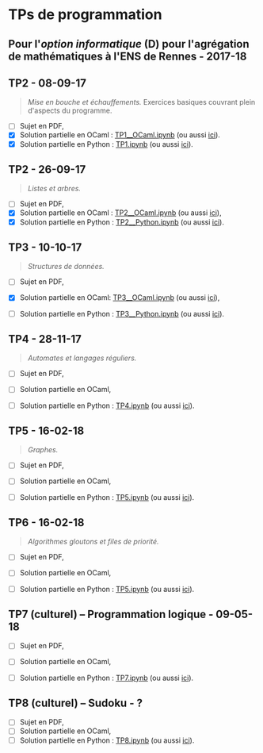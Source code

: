 # TPs de programmation
## Pour l'*option informatique* (D) pour l'agrégation de mathématiques à l'ENS de Rennes - 2017-18

## TP2 - 08-09-17
> *Mise en bouche et échauffements.*
> Exercices basiques couvrant plein d'aspects du programme.

- [ ] Sujet en PDF,
- [x] Solution partielle en OCaml : [TP1__OCaml.ipynb](TP1__OCaml.ipynb) (ou aussi [ici](https://nbviewer.jupyter.org/github/Naereen/notebooks/tree/master/agreg/TP_Programmation_2017-18/TP1__OCaml.ipynb)).
- [x] Solution partielle en Python : [TP1.ipynb](TP1.ipynb) (ou aussi [ici](https://nbviewer.jupyter.org/github/Naereen/notebooks/tree/master/agreg/TP_Programmation_2017-18/TP1.ipynb)).

## TP2 - 26-09-17
> *Listes et arbres.*

- [ ] Sujet en PDF,
- [x] Solution partielle en OCaml : [TP2__OCaml.ipynb](TP2__OCaml.ipynb) (ou aussi [ici](https://nbviewer.jupyter.org/github/Naereen/notebooks/tree/master/agreg/TP_Programmation_2017-18/TP2__OCaml.ipynb)),
- [x] Solution partielle en Python : [TP2__Python.ipynb](TP2__Python.ipynb) (ou aussi [ici](https://nbviewer.jupyter.org/github/Naereen/notebooks/tree/master/agreg/TP_Programmation_2017-18/TP2__Python.ipynb)).

## TP3 - 10-10-17
> *Structures de données.*

- [ ] Sujet en PDF,
- [x] Solution partielle en OCaml: [TP3__OCaml.ipynb](TP3__OCaml.ipynb) (ou aussi [ici](https://nbviewer.jupyter.org/github/Naereen/notebooks/tree/master/agreg/TP_Programmation_2017-18/TP3__OCaml.ipynb)),
- [ ] Solution partielle en Python : [TP3__Python.ipynb](TP3__Python.ipynb) (ou aussi [ici](https://nbviewer.jupyter.org/github/Naereen/notebooks/tree/master/agreg/TP_Programmation_2017-18/TP3__Python.ipynb)).


## TP4 - 28-11-17
> *Automates et langages réguliers.*

- [ ] Sujet en PDF,
- [ ] Solution partielle en OCaml,
- [ ] Solution partielle en Python : [TP4.ipynb](TP4.ipynb) (ou aussi [ici](https://nbviewer.jupyter.org/github/Naereen/notebooks/tree/master/agreg/TP_Programmation_2017-18/TP4.ipynb)).


## TP5 - 16-02-18
> *Graphes.*

- [ ] Sujet en PDF,
- [ ] Solution partielle en OCaml,
- [ ] Solution partielle en Python : [TP5.ipynb](TP5.ipynb) (ou aussi [ici](https://nbviewer.jupyter.org/github/Naereen/notebooks/tree/master/agreg/TP_Programmation_2017-18/TP5.ipynb)).


## TP6 - 16-02-18
> *Algorithmes gloutons et files de priorité.*

- [ ] Sujet en PDF,
- [ ] Solution partielle en OCaml,
- [ ] Solution partielle en Python : [TP5.ipynb](TP5.ipynb) (ou aussi [ici](https://nbviewer.jupyter.org/github/Naereen/notebooks/tree/master/agreg/TP_Programmation_2017-18/TP5.ipynb)).


## TP7 (culturel) – Programmation logique - 09-05-18

- [ ] Sujet en PDF,
- [ ] Solution partielle en OCaml,
- [ ] Solution partielle en Python : [TP7.ipynb](TP7.ipynb) (ou aussi [ici](https://nbviewer.jupyter.org/github/Naereen/notebooks/tree/master/agreg/TP_Programmation_2017-18/TP7.ipynb)).


## TP8 (culturel) – Sudoku - ?

- [ ] Sujet en PDF,
- [ ] Solution partielle en OCaml,
- [ ] Solution partielle en Python : [TP8.ipynb](TP8.ipynb) (ou aussi [ici](https://nbviewer.jupyter.org/github/Naereen/notebooks/tree/master/agreg/TP_Programmation_2017-18/TP8.ipynb)).